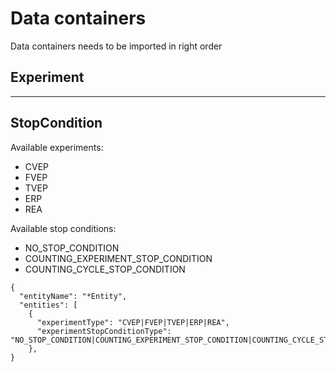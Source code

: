 # Data containers

Data containers needs to be imported in right order 

## Experiment

---
## StopCondition
Available experiments:
- CVEP
- FVEP
- TVEP
- ERP
- REA
 
Available stop conditions:
- NO_STOP_CONDITION
- COUNTING_EXPERIMENT_STOP_CONDITION
- COUNTING_CYCLE_STOP_CONDITION
```
{
  "entityName": "*Entity",
  "entities": [
    {
      "experimentType": "CVEP|FVEP|TVEP|ERP|REA",
      "experimentStopConditionType": "NO_STOP_CONDITION|COUNTING_EXPERIMENT_STOP_CONDITION|COUNTING_CYCLE_STOP_CONDITION"
    },
}
```
